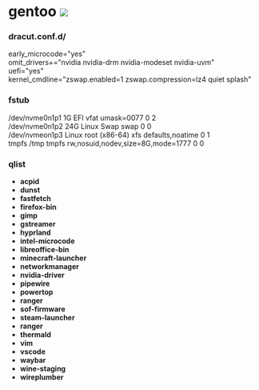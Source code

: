 # gentoo [![](https://img.shields.io/badge/version-0.0.1-green.svg)]()

### dracut.conf.d/
early_microcode="yes" \
omit_drivers+="nvidia nvidia-drm nvidia-modeset nvidia-uvm" \
uefi="yes" \
kernel_cmdline="zswap.enabled=1 zswap.compression=lz4 quiet splash"

### fstub
/dev/nvme0n1p1 1G EFI vfat umask=0077 0 2 \
/dev/nvme0n1p2 24G Linux Swap swap 0 0 \
/dev/nvmeon1p3 Linux root (x86-64) xfs defaults,noatime 0 1 \
tmpfs /tmp tmpfs rw,nosuid,nodev,size=8G,mode=1777 0 0

### qlist
- __acpid__
- __dunst__
- __fastfetch__
- __firefox-bin__
- __gimp__
- __gstreamer__
- __hyprland__
- __intel-microcode__
- __libreoffice-bin__
- __minecraft-launcher__
- __networkmanager__
- __nvidia-driver__
- __pipewire__
- __powertop__
- __ranger__
- __sof-firmware__
- __steam-launcher__
- __ranger__
- __thermald__
- __vim__
- __vscode__
- __waybar__
- __wine-staging__
- __wireplumber__
